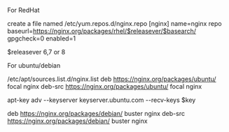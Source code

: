 For RedHat

create a file named /etc/yum.repos.d/nginx.repo
[nginx]
name=nginx repo
baseurl=https://nginx.org/packages/rhel/$releasever/$basearch/
gpgcheck=0
enabled=1

$releasever 6,7 or 8

For ubuntu/debian

/etc/apt/sources.list.d/nginx.list
deb https://nginx.org/packages/ubuntu/ focal nginx
deb-src https://nginx.org/packages/ubuntu/ focal nginx

apt-key adv --keyserver keyserver.ubuntu.com --recv-keys $key

deb https://nginx.org/packages/debian/ buster nginx
deb-src https://nginx.org/packages/debian/ buster nginx
